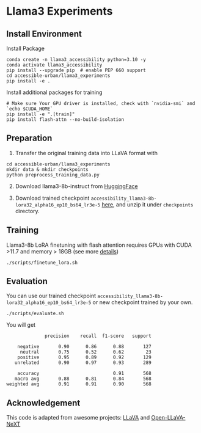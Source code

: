 # Llama3 Experiments

## Install Environment
Install Package
```
conda create -n llama3_accessibility python=3.10 -y
conda activate llama3_accessibility
pip install --upgrade pip  # enable PEP 660 support
cd accessible-urban/llama3_experiments
pip install -e .
```

Install additional packages for training
```
# Make sure Your GPU driver is installed, check with `nvidia-smi` and `echo $CUDA_HOME`
pip install -e ".[train]"
pip install flash-attn --no-build-isolation
```



## Preparation
1. Transfer the original training data into LLaVA format with 
```
cd accessible-urban/llama3_experiments
mkdir data & mkdir checkpoints
python preprocess_training_data.py
```

2. Download llama3-8b-instruct from [HuggingFace](https://huggingface.co/meta-llama/Meta-Llama-3-8B-Instruct)

3. Download trained checkpoint `accessibility_llama3-8b-lora32_alpha16_ep10_bs64_lr3e-5` [here](https://usfedu-my.sharepoint.com/personal/lingyaol_usf_edu/_layouts/15/onedrive.aspx?ga=1&id=%2Fpersonal%2Flingyaol%5Fusf%5Fedu%2FDocuments%2FProject%20%2D%20Accessible), and unzip it under `checkpoints` directory.


## Training
Llama3-8b LoRA finetuning with flash attention requires GPUs with CUDA >11.7 and memory > 18GB (see more [details](https://github.com/Dao-AILab/flash-attention?tab=readme-ov-file#nvidia-cuda-support))

```
./scripts/finetune_lora.sh
```

## Evaluation
You can use our trained checkpoint  `accessibility_llama3-8b-lora32_alpha16_ep10_bs64_lr3e-5` or new checkpoint trained by your own.
```
./scripts/evaluate.sh
```

You will get 
```
              precision    recall  f1-score   support

    negative       0.90      0.86      0.88       127
     neutral       0.75      0.52      0.62        23
    positive       0.95      0.89      0.92       129
   unrelated       0.90      0.97      0.93       289

    accuracy                           0.91       568
   macro avg       0.88      0.81      0.84       568
weighted avg       0.91      0.91      0.90       568
```



## Acknowledgement
This code is adapted from awesome projects: [LLaVA](https://github.com/haotian-liu/LLaVA) and [Open-LLaVA-NeXT](https://github.com/xiaoachen98/Open-LLaVA-NeXT)